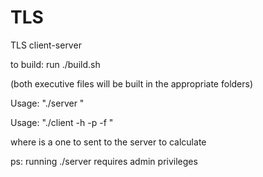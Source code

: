 # TLS
TLS client-server

to build:
run ./build.sh

(both executive files will be built in the appropriate folders)


Usage: "./server <portnum>"
  
Usage: "./client -h <hostname> -p <portnum> -f <file>"
  
where <file> is a one to sent to the server to calculate

ps: running ./server requires admin privileges
